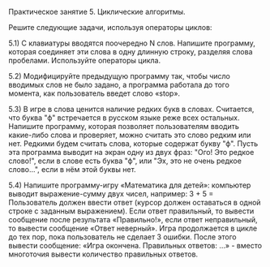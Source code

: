 Практическое занятие 5. Циклические алгоритмы.

Решите следующие задачи, используя операторы циклов:

5.1) С клавиатуры вводятся поочередно N слов.  Напишите программу, которая соединяет эти слова в одну длинную строку, разделяя слова пробелами. Используйте операторы цикла.

5.2) Модифицируйте предыдущую программу так, чтобы число вводимых слов не было задано, а программа работала до того момента, как пользователь введет слово «stop».

5.3) В игре в слова ценится наличие редких букв в словах. Считается, что буква "ф" встречается в русском языке реже всех остальных. Напишите программу, которая позволяет пользователям вводить какие-либо слова и проверяет, можно считать это слово редким или нет. Редкими будем считать слова, которые содержат букву "ф". Пусть эта программа выводит на экран одну из двух фраз: "Ого! Это редкое слово!", если в слове есть буква "ф", или "Эх, это не очень редкое слово...", если в нём этой буквы нет. 

5.4) Напишите программу-игру «Математика для детей»: компьютер выводит выражение-сумму двух чисел, например: 3 + 5 =
Пользователь должен ввести ответ (курсор должен оставаться в одной строке с заданным выражением). Если ответ правильный, то вывести сообщение после результата «Правильно!», если ответ неправильный, то вывести сообщение «Ответ неверный». 
Игра продолжается в цикле до тех пор, пока пользователь не сделает 3 ошибки. После этого вывести сообщение: «Игра окончена. Правильных ответов: …» - вместо многоточия вывести количество правильных ответов.

